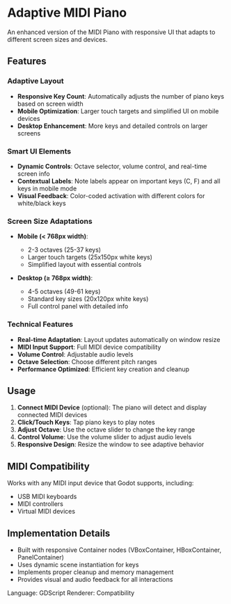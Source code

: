 # Adaptive MIDI Piano

<!-- embed-{$PATH} -->


An enhanced version of the MIDI Piano with responsive UI that adapts to different screen sizes and devices.

## Features

### Adaptive Layout
- **Responsive Key Count**: Automatically adjusts the number of piano keys based on screen width
- **Mobile Optimization**: Larger touch targets and simplified UI on mobile devices  
- **Desktop Enhancement**: More keys and detailed controls on larger screens

### Smart UI Elements
- **Dynamic Controls**: Octave selector, volume control, and real-time screen info
- **Contextual Labels**: Note labels appear on important keys (C, F) and all keys in mobile mode
- **Visual Feedback**: Color-coded activation with different colors for white/black keys

### Screen Size Adaptations
- **Mobile (< 768px width)**: 
  - 2-3 octaves (25-37 keys)
  - Larger touch targets (25x150px white keys)
  - Simplified layout with essential controls
  
- **Desktop (≥ 768px width)**:
  - 4-5 octaves (49-61 keys) 
  - Standard key sizes (20x120px white keys)
  - Full control panel with detailed info

### Technical Features
- **Real-time Adaptation**: Layout updates automatically on window resize
- **MIDI Input Support**: Full MIDI device compatibility
- **Volume Control**: Adjustable audio levels
- **Octave Selection**: Choose different pitch ranges
- **Performance Optimized**: Efficient key creation and cleanup

## Usage

1. **Connect MIDI Device** (optional): The piano will detect and display connected MIDI devices
2. **Click/Touch Keys**: Tap piano keys to play notes
3. **Adjust Octave**: Use the octave slider to change the key range
4. **Control Volume**: Use the volume slider to adjust audio levels
5. **Responsive Design**: Resize the window to see adaptive behavior

## MIDI Compatibility

Works with any MIDI input device that Godot supports, including:
- USB MIDI keyboards
- MIDI controllers
- Virtual MIDI devices

## Implementation Details

- Built with responsive Container nodes (VBoxContainer, HBoxContainer, PanelContainer)
- Uses dynamic scene instantiation for keys
- Implements proper cleanup and memory management
- Provides visual and audio feedback for all interactions

Language: GDScript
Renderer: Compatibility
